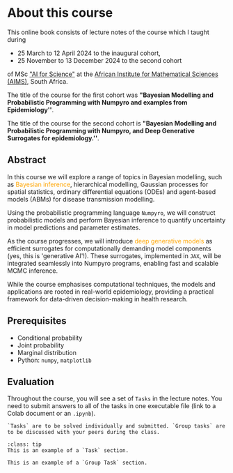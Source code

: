 # About this course

This online book consists of lecture notes of the course which I taught during 

-  25 March to 12 April 2024 to the inaugural cohort, 
- 25 November to 13 December 2024 to the second cohort

of MSc ["AI for Science"](https://ai.aims.ac.za/) at the [African Institute for Mathematical Sciences (AIMS)](https://aims.ac.za/), South Africa. 


The title of the course for the first cohort was **"Bayesian Modelling and Probabilistic Programming with Numpyro and examples from Epidemiology''**.

The title of the course for the second cohort is **"Bayesian Modelling and Probabilistic Programming with Numpyro, and Deep Generative Surrogates for epidemiology.''**.

## Abstract

In this course we will explore a range of topics in Bayesian modelling, such as <span style="color:orange">Bayesian inference</span>, hierarchical modelling, Gaussian processes for spatial statistics, ordinary differential equations (ODEs) and agent-based models (ABMs) for disease transmission modelling. 

Using the probabilistic programming language `Numpyro`, we will construct probabilistic models and perform Bayesian inference to quantify uncertainty in model predictions and parameter estimates. 

As the course progresses, we will introduce <span style="color:orange">deep generative models</span> as efficient surrogates for computationally demanding model components (yes, this is 'generative AI'!). These surrogates, implemented in `JAX`, will be integrated seamlessly into Numpyro programs, enabling fast and scalable MCMC inference. 

While the course emphasises computational techniques, the models and applications are rooted in real-world epidemiology, providing a practical framework for data-driven decision-making in health research.


## Prerequisites

- Conditional probability
- Joint probability
- Marginal distribution
- Python: `numpy`, `matplotlib`

## Evaluation

Throughout the course, you will see a set of `Tasks` in the lecture notes. You need to submit answers to all of the tasks in one executable file (link to a Colab document or an `.ipynb`).

```{margin}
`Tasks` are to be solved individually and submitted. `Group tasks` are to be discussed with your peers during the class.
```

`````{admonition} Task
:class: tip
This is an example of a `Task` section.
`````


`````{admonition} Group Task
This is an example of a `Group Task` section.
`````
